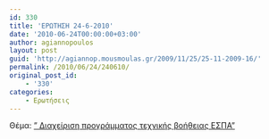 ```yaml
---
id: 330
title: 'ΕΡΩΤΗΣΗ 24-6-2010'
date: '2010-06-24T00:00:00+03:00'
author: agiannopoulos
layout: post
guid: 'http://agiannop.mousmoulas.gr/2009/11/25/25-11-2009-16/'
permalink: /2010/06/24/240610/
original_post_id:
    - '330'
categories:
    - Ερωτήσεις
---
```


Θέμα: [” Διαχείριση προγράμματος τεχνικής βοήθειας ΕΣΠΑ”](/wp-content/uploads/2009/11/24062010_espa2.pdf)
